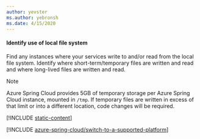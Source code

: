 ```yaml
---
author: yevster
ms.author: yebronsh
ms.date: 4/15/2020
---
```


#### Identify use of local file system

Find any instances where your services write to and/or read from the local file system. Identify where short-term/temporary files are written and read and where long-lived files are written and read.

> [!NOTE]
> Azure Spring Cloud provides 5GB of temporary storage per Azure Spring Cloud instance, mounted in `/tmp`. If temporary files are written in excess of that limit or into a different location, code changes will be required.

[!INCLUDE [static-content](includes/static-content.md)]

[!INCLUDE [azure-spring-cloud/switch-to-a-supported-platform](includes/azure-spring-cloud/switch-to-a-supported-platform.md)]